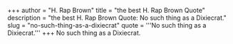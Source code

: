 +++
author = "H. Rap Brown"
title = "the best H. Rap Brown Quote"
description = "the best H. Rap Brown Quote: No such thing as a Dixiecrat."
slug = "no-such-thing-as-a-dixiecrat"
quote = '''No such thing as a Dixiecrat.'''
+++
No such thing as a Dixiecrat.
